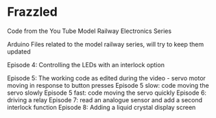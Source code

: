# Frazzled
Code from the You Tube Model Railway Electronics Series

Arduino Files related to the model railway series, will try to keep them updated

Episode 4:         Controlling the LEDs with an interlock option

Episode 5:         The working code as edited during the video - servo motor moving in response to button presses
Episode 5 slow:    code moving the servo slowly
Episode 5 fast:    code moving the servo quickly
Episode 6:         driving a relay
Episode 7:         read an analogue sensor and add a second interlock function
Episode 8:         Adding a liquid crystal display screen
